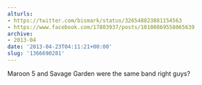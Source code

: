 ```yaml
---
alturls:
- https://twitter.com/bismark/status/326548823881154563
- https://www.facebook.com/17803937/posts/10100869558065639
archive:
- 2013-04
date: '2013-04-23T04:11:21+00:00'
slug: '1366690281'
---
```


Maroon 5 and Savage Garden were the same band right guys?

